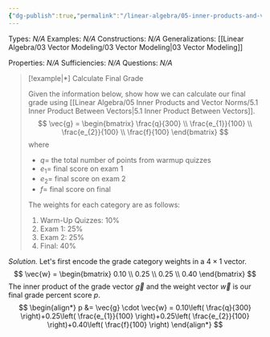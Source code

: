 ```yaml
---
{"dg-publish":true,"permalink":"/linear-algebra/05-inner-products-and-vector-norms/5-1-1-final-grade-calculations-using-inner-product/","tags":["Type/Example","Topic/Linear_Algebra"]}
---
```


Types: *N/A*
Examples: *N/A*
Constructions: *N/A*
Generalizations: [[Linear Algebra/03 Vector Modeling/03 Vector Modeling\|03 Vector Modeling]]

Properties: *N/A*
Sufficiencies: *N/A*
Questions: *N/A*

> [!example|*] Calculate Final Grade
> 
> Given the information below, show how we can calculate our final grade using [[Linear Algebra/05 Inner Products and Vector Norms/5.1 Inner Product Between Vectors\|5.1 Inner Product Between Vectors]].
> $$
> \vec{g} = \begin{bmatrix}
> \frac{q}{300} \\
> \frac{e_{1}}{100} \\
> \frac{e_{2}}{100} \\
> \frac{f}{100}
> \end{bmatrix}
> $$
> where
> - $q =$ the total number of points from warmup quizzes
> - $e_{1}=$ final score on exam 1
> - $e_{2}=$ final score on exam 2
> - $f=$ final score on final
> 
> The weights for each category are as follows:
> 1. Warm-Up Quizzes: $10\%$
> 2. Exam 1: $25\%$
> 3. Exam 2: $25\%$
> 4. Final: $40\%$

*Solution.* Let's first encode the grade category weights in a $4 \times 1$ vector.
$$
\vec{w} = \begin{bmatrix}
0.10 \\
0.25 \\
0.25 \\
0.40
\end{bmatrix}
$$
The inner product of the grade vector $\vec{g}$ and the weight vector $\vec{w}$ is our final grade percent score $p$. 
$$
\begin{align*}
p &=  \vec{g} \cdot \vec{w} = 0.10\left( \frac{q}{300} \right)+0.25\left( \frac{e_{1}}{100} \right)+0.25\left( \frac{e_{2}}{100} \right)+0.40\left( \frac{f}{100} \right)
\end{align*}
$$